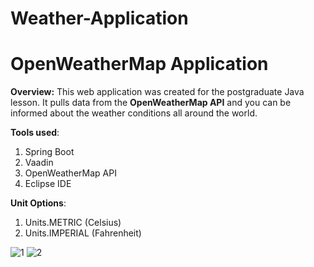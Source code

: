 # Weather-Application
# OpenWeatherMap Application #

**Overview:**
This web application was created for the postgraduate Java lesson. It pulls data from the **OpenWeatherMap API** and you can be informed about the weather conditions all around the world.


**Tools used**:

1. Spring Boot 
2. Vaadin 
3. OpenWeatherMap API
4. Eclipse IDE

**Unit Options**:
1. Units.METRIC (Celsius)
2. Units.IMPERIAL (Fahrenheit)

![1](https://user-images.githubusercontent.com/75641530/108637138-f423d100-7491-11eb-8a7a-0508a80216d1.jpg)
![2](https://user-images.githubusercontent.com/75641530/108637141-f71ec180-7491-11eb-9ceb-1882b3c15664.jpg)

